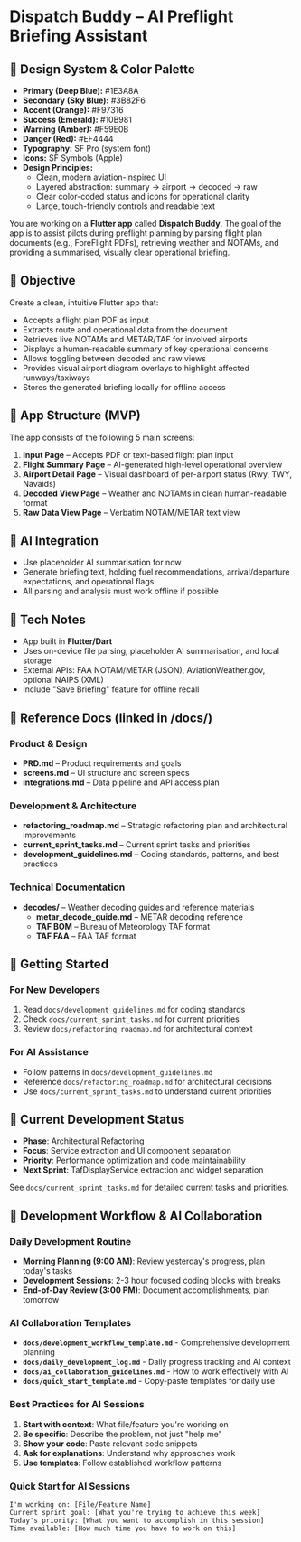 # Dispatch Buddy – AI Preflight Briefing Assistant

## 🎨 Design System & Color Palette

- **Primary (Deep Blue):** #1E3A8A
- **Secondary (Sky Blue):** #3B82F6
- **Accent (Orange):** #F97316
- **Success (Emerald):** #10B981
- **Warning (Amber):** #F59E0B
- **Danger (Red):** #EF4444
- **Typography:** SF Pro (system font)
- **Icons:** SF Symbols (Apple)
- **Design Principles:**
  - Clean, modern aviation-inspired UI
  - Layered abstraction: summary → airport → decoded → raw
  - Clear color-coded status and icons for operational clarity
  - Large, touch-friendly controls and readable text

You are working on a **Flutter app** called **Dispatch Buddy**. The goal of the app is to assist pilots during preflight planning by parsing flight plan documents (e.g., ForeFlight PDFs), retrieving weather and NOTAMs, and providing a summarised, visually clear operational briefing.

## 🎯 Objective

Create a clean, intuitive Flutter app that:
- Accepts a flight plan PDF as input
- Extracts route and operational data from the document
- Retrieves live NOTAMs and METAR/TAF for involved airports
- Displays a human-readable summary of key operational concerns
- Allows toggling between decoded and raw views
- Provides visual airport diagram overlays to highlight affected runways/taxiways
- Stores the generated briefing locally for offline access

## 🧱 App Structure (MVP)

The app consists of the following 5 main screens:

1. **Input Page** – Accepts PDF or text-based flight plan input
2. **Flight Summary Page** – AI-generated high-level operational overview
3. **Airport Detail Page** – Visual dashboard of per-airport status (Rwy, TWY, Navaids)
4. **Decoded View Page** – Weather and NOTAMs in clean human-readable format
5. **Raw Data View Page** – Verbatim NOTAM/METAR text view

## 🧠 AI Integration

- Use placeholder AI summarisation for now
- Generate briefing text, holding fuel recommendations, arrival/departure expectations, and operational flags
- All parsing and analysis must work offline if possible

## 🔧 Tech Notes

- App built in **Flutter/Dart**
- Uses on-device file parsing, placeholder AI summarisation, and local storage
- External APIs: FAA NOTAM/METAR (JSON), AviationWeather.gov, optional NAIPS (XML)
- Include "Save Briefing" feature for offline recall

## 📄 Reference Docs (linked in /docs/)

### Product & Design
- **PRD.md** – Product requirements and goals
- **screens.md** – UI structure and screen specs
- **integrations.md** – Data pipeline and API access plan

### Development & Architecture
- **refactoring_roadmap.md** – Strategic refactoring plan and architectural improvements
- **current_sprint_tasks.md** – Current sprint tasks and priorities
- **development_guidelines.md** – Coding standards, patterns, and best practices

### Technical Documentation
- **decodes/** – Weather decoding guides and reference materials
  - **metar_decode_guide.md** – METAR decoding reference
  - **TAF BOM** – Bureau of Meteorology TAF format
  - **TAF FAA** – FAA TAF format

## 🚀 Getting Started

### For New Developers
1. Read `docs/development_guidelines.md` for coding standards
2. Check `docs/current_sprint_tasks.md` for current priorities
3. Review `docs/refactoring_roadmap.md` for architectural context

### For AI Assistance
- Follow patterns in `docs/development_guidelines.md`
- Reference `docs/refactoring_roadmap.md` for architectural decisions
- Use `docs/current_sprint_tasks.md` to understand current priorities

## 🔄 Current Development Status

- **Phase**: Architectural Refactoring
- **Focus**: Service extraction and UI component separation
- **Priority**: Performance optimization and code maintainability
- **Next Sprint**: TafDisplayService extraction and widget separation

See `docs/current_sprint_tasks.md` for detailed current tasks and priorities.

## 🚀 Development Workflow & AI Collaboration

### Daily Development Routine
- **Morning Planning (9:00 AM)**: Review yesterday's progress, plan today's tasks
- **Development Sessions**: 2-3 hour focused coding blocks with breaks
- **End-of-Day Review (3:00 PM)**: Document accomplishments, plan tomorrow

### AI Collaboration Templates
- **`docs/development_workflow_template.md`** - Comprehensive development planning
- **`docs/daily_development_log.md`** - Daily progress tracking and AI context
- **`docs/ai_collaboration_guidelines.md`** - How to work effectively with AI
- **`docs/quick_start_template.md`** - Copy-paste templates for daily use

### Best Practices for AI Sessions
1. **Start with context**: What file/feature you're working on
2. **Be specific**: Describe the problem, not just "help me"
3. **Show your code**: Paste relevant code snippets
4. **Ask for explanations**: Understand why approaches work
5. **Use templates**: Follow established workflow patterns

### Quick Start for AI Sessions
```
I'm working on: [File/Feature Name]
Current sprint goal: [What you're trying to achieve this week]
Today's priority: [What you want to accomplish in this session]
Time available: [How much time you have to work on this]
```
